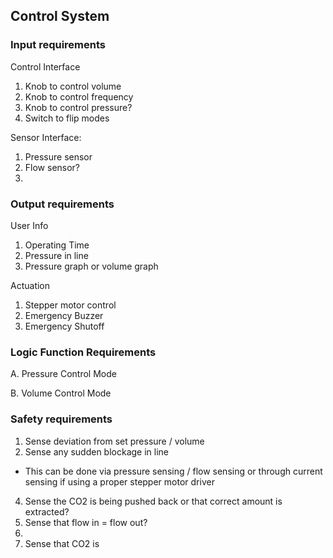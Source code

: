 ## Control System 
### Input requirements 
Control Interface
1. Knob to control volume
2. Knob to control frequency
3. Knob to control pressure?
4. Switch to flip modes

Sensor Interface:
1. Pressure sensor
2. Flow sensor?
3. 




### Output requirements

User Info
1. Operating Time
2. Pressure in line
3. Pressure graph or volume graph


Actuation
1. Stepper motor control
2. Emergency Buzzer
3. Emergency Shutoff


### Logic Function Requirements
A. Pressure Control Mode

B. Volume Control Mode






### Safety requirements
1. Sense deviation from set pressure / volume
2. Sense any sudden blockage in line
- This can be done via pressure sensing / flow sensing or through current sensing if using a proper stepper motor driver
4. Sense the CO2 is being pushed back or that correct amount is extracted?
5. Sense that flow in = flow out?
6. 
7. Sense that CO2 is 
